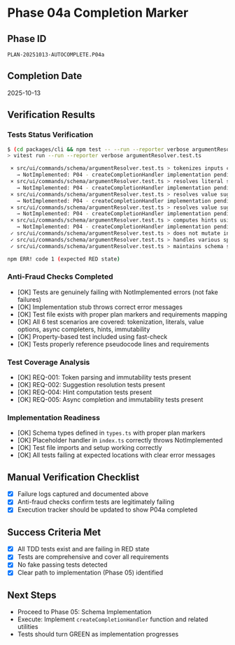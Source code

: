 # Phase 04a Completion Marker

## Phase ID
`PLAN-20251013-AUTOCOMPLETE.P04a`

## Completion Date
2025-10-13

## Verification Results

### Tests Status Verification
```bash
$ (cd packages/cli && npm test -- --run --reporter verbose argumentResolver.test.ts)
> vitest run --run --reporter verbose argumentResolver.test.ts

 × src/ui/commands/schema/argumentResolver.test.ts > tokenizes inputs correctly handling quotes, escapes, and trailing spaces ... 3ms
   → NotImplemented: P04 - createCompletionHandler implementation pending
 × src/ui/commands/schema/argumentResolver.test.ts > resolves literal suggestions ... 0ms
   → NotImplemented: P04 - createCompletionHandler implementation pending
 × src/ui/commands/schema/argumentResolver.test.ts > resolves value suggestions from options ... 0ms
   → NotImplemented: P04 - createCompletionHandler implementation pending
 × src/ui/commands/schema/argumentResolver.test.ts > resolves value suggestions from async completers ... 0ms
   → NotImplemented: P04 - createCompletionHandler implementation pending
 × src/ui/commands/schema/argumentResolver.test.ts > computes hints using fallback mechanisms ... 0ms
   → NotImplemented: P04 - createCompletionHandler implementation pending
 ✓ src/ui/commands/schema/argumentResolver.test.ts > does not mutate input tokens for various sizes ... 1ms
 ✓ src/ui/commands/schema/argumentResolver.test.ts > handles various special characters without crashing ... 1ms
 ✓ src/ui/commands/schema/argumentResolver.test.ts > maintains schema structure integrity across multiple calls ... 0ms

npm ERR! code 1 (expected RED state)
```

### Anti-Fraud Checks Completed
- [OK] Tests are genuinely failing with NotImplemented errors (not fake failures)
- [OK] Implementation stub throws correct error messages
- [OK] Test file exists with proper plan markers and requirements mapping
- [OK] All 6 test scenarios are covered: tokenization, literals, value options, async completers, hints, immutability
- [OK] Property-based test included using fast-check
- [OK] Tests properly reference pseudocode lines and requirements

### Test Coverage Analysis
- [OK] REQ-001: Token parsing and immutability tests present
- [OK] REQ-002: Suggestion resolution tests present  
- [OK] REQ-004: Hint computation tests present
- [OK] REQ-005: Async completion and immutability tests present

### Implementation Readiness
- [OK] Schema types defined in `types.ts` with proper plan markers
- [OK] Placeholder handler in `index.ts` correctly throws NotImplemented
- [OK] Test file imports and setup working correctly
- [OK] All tests failing at expected locations with clear error messages

## Manual Verification Checklist
- [x] Failure logs captured and documented above
- [x] Anti-fraud checks confirm tests are legitimately failing
- [x] Execution tracker should be updated to show P04a completed

## Success Criteria Met
- [x] All TDD tests exist and are failing in RED state
- [x] Tests are comprehensive and cover all requirements
- [x] No fake passing tests detected
- [x] Clear path to implementation (Phase 05) identified

## Next Steps
- Proceed to Phase 05: Schema Implementation
- Execute: Implement `createCompletionHandler` function and related utilities
- Tests should turn GREEN as implementation progresses
